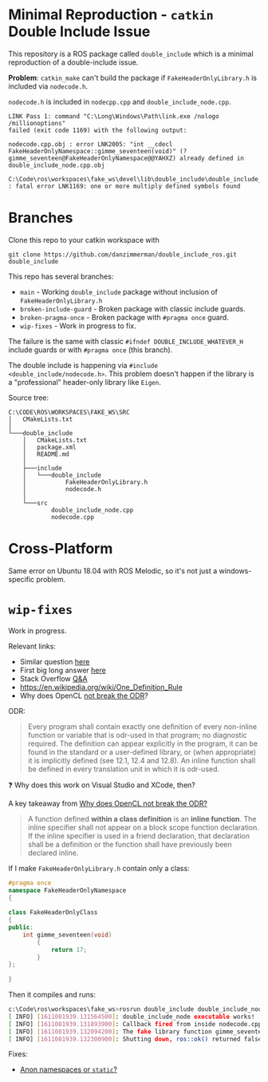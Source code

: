 # Minimal Reproduction - `catkin` Double Include Issue

This repository is a ROS package called `double_include` which is a minimal reproduction of a double-include issue.

**Problem**: `catkin_make` can't build the package if `FakeHeaderOnlyLibrary.h` is included via `nodecode.h`.

`nodecode.h` is included in `nodecpp.cpp` and `double_include_node.cpp`. 

```
LINK Pass 1: command "C:\Long\Windows\Path\link.exe /nologo /millionoptions"
failed (exit code 1169) with the following output:

nodecode.cpp.obj : error LNK2005: "int __cdecl FakeHeaderOnlyNamespace::gimme_seventeen(void)" (?gimme_seventeen@FakeHeaderOnlyNamespace@@YAHXZ) already defined in double_include_node.cpp.obj

C:\Code\ros\workspaces\fake_ws\devel\lib\double_include\double_include_node.exe : fatal error LNK1169: one or more multiply defined symbols found

```

# Branches

Clone this repo to your catkin workspace with 

```git
git clone https://github.com/danzimmerman/double_include_ros.git double_include
``` 

This repo has several branches:
 * `main` - Working `double_include` package without inclusion of `FakeHeaderOnlyLibrary.h`
 * `broken-include-guard` - Broken package with classic include guards.
 * `broken-pragma-once` - Broken package with `#pragma once` guard.
 * `wip-fixes` - Work in progress to fix. 

The failure is the same with classic `#ifndef DOUBLE_INCLUDE_WHATEVER_H` include guards or with `#pragma once` (this branch).

The double include is happening via `#include <double_include/nodecode.h>`. This problem doesn't happen if the library is a "professional" header-only library like `Eigen`. 

Source tree:

```
C:\CODE\ROS\WORKSPACES\FAKE_WS\SRC
│   CMakeLists.txt
│
└───double_include
    │   CMakeLists.txt
    │   package.xml
    │   README.md
    │
    ├───include
    │   └───double_include
    │           FakeHeaderOnlyLibrary.h
    │           nodecode.h
    │
    └───src
            double_include_node.cpp
            nodecode.cpp
```
# Cross-Platform

Same error on Ubuntu 18.04 with ROS Melodic, so it's not just a windows-specific problem. 

# `wip-fixes`

Work in progress. 

Relevant links:
 * Similar question [here](https://answers.ros.org/question/261570/proper-way-of-including-headers-in-catkin-c/)
 * First big long answer [here](https://stackoverflow.com/questions/14909997/why-arent-my-include-guards-preventing-recursive-inclusion-and-multiple-symbol)
 * Stack Overflow [Q&A](https://stackoverflow.com/questions/14425262/why-include-guards-do-not-prevent-multiple-function-definitions/14425299#14425299)
 * https://en.wikipedia.org/wiki/One_Definition_Rule
 * Why does OpenCL [not break the ODR](https://stackoverflow.com/questions/15960641/why-does-the-opencl-cl-hpp-header-only-wrapper-not-break-the-one-definition-ru)?

 ODR:
 > Every program shall contain exactly one definition of every non-inline function or variable that is odr-used in that program; no diagnostic required. The definition can appear explicitly in the program, it can be found in the standard or a user-defined library, or (when appropriate) it is implicitly defined (see 12.1, 12.4 and 12.8). An inline function shall be defined in every translation unit in which it is odr-used.

 ❓ Why does this work on Visual Studio and XCode, then?

A key takeaway from [Why does OpenCL not break the ODR?](https://stackoverflow.com/questions/15960641/why-does-the-opencl-cl-hpp-header-only-wrapper-not-break-the-one-definition-ru)

> A function defined **within a class definition** is an **inline function**. The inline specifier shall not appear on a block scope function declaration. If the inline specifier is used in a friend declaration, that declaration shall be a definition or the function shall have previously been declared inline.

If I make `FakeHeaderOnlyLibrary.h` contain only a class:

```cpp
#pragma once
namespace FakeHeaderOnlyNamespace
{
    
class FakeHeaderOnlyClass
{
public:
    int gimme_seventeen(void)
        {
            return 17;
        }
};
    
}
```

Then it compiles and runs:

```bash
c:\Code\ros\workspaces\fake_ws>rosrun double_include double_include_node
[ INFO] [1611081939.131564500]: double_include_node executable works!
[ INFO] [1611081939.131893900]: Callback fired from inside nodecode.cpp
[ INFO] [1611081939.132094200]: The fake library function gimme_seventeen() returns17
[ INFO] [1611081939.132300900]: Shutting down, ros::ok() returned false.
```

Fixes:
 * [Anon namespaces or `static`?](https://stackoverflow.com/questions/154469/unnamed-anonymous-namespaces-vs-static-functions)